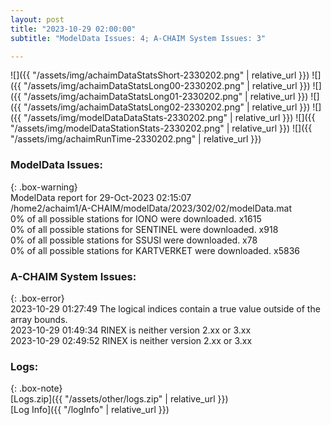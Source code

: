 ```yaml
---
layout: post
title: "2023-10-29 02:00:00"
subtitle: "ModelData Issues: 4; A-CHAIM System Issues: 3"

---
```


![]({{ "/assets/img/achaimDataStatsShort-2330202.png" | relative_url }})
![]({{ "/assets/img/achaimDataStatsLong00-2330202.png" | relative_url }})
![]({{ "/assets/img/achaimDataStatsLong01-2330202.png" | relative_url }})
![]({{ "/assets/img/achaimDataStatsLong02-2330202.png" | relative_url }})
![]({{ "/assets/img/modelDataDataStats-2330202.png" | relative_url }})
![]({{ "/assets/img/modelDataStationStats-2330202.png" | relative_url }})
![]({{ "/assets/img/achaimRunTime-2330202.png" | relative_url }})


### ModelData Issues:  
  
{: .box-warning}  
 ModelData report for 29-Oct-2023 02:15:07   
 /home2/achaim1/A-CHAIM/modelData/2023/302/02/modelData.mat   
 0% of all possible stations for IONO were downloaded. x1615   
 0% of all possible stations for SENTINEL were downloaded. x918   
 0% of all possible stations for SSUSI were downloaded. x78   
 0% of all possible stations for KARTVERKET were downloaded. x5836   
  
### A-CHAIM System Issues:  
  
{: .box-error}  
2023-10-29 01:27:49 The logical indices contain a true value outside of the array bounds.  
2023-10-29 01:49:34 RINEX is neither version 2.xx or 3.xx  
2023-10-29 02:49:52 RINEX is neither version 2.xx or 3.xx  

### Logs:  
  
{: .box-note}  
[Logs.zip]({{ "/assets/other/logs.zip" | relative_url }})  
[Log Info]({{ "/logInfo" | relative_url }})  
